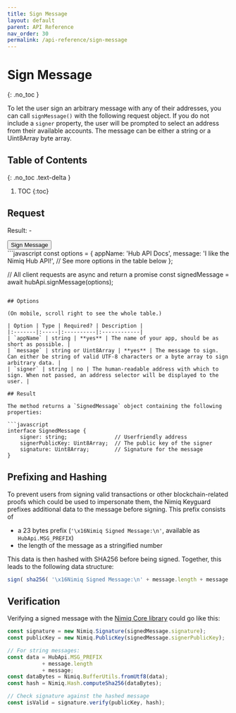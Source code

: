 ```yaml
---
title: Sign Message
layout: default
parent: API Reference
nav_order: 30
permalink: /api-reference/sign-message
---
```


# Sign Message
{: .no_toc }

To let the user sign an arbitrary message with any of their addresses, you can
call `signMessage()` with the following request object. If you do not include
a `signer` property, the user will be prompted to select an address from their
available accounts. The message can be either a string or a Uint8Array byte array.

## Table of Contents
{: .no_toc .text-delta }

1. TOC
{:toc}

## Request

<div class="code-example">
  <p>Result: <span id="output">-</span></p>
  <button id="sign-message-btn" class="btn btn-primary mb-1">Sign Message</button>

  <script
    src="https://cdn.jsdelivr.net/npm/@nimiq/hub-api@v1.0/dist/standalone/HubApi.standalone.umd.js"
    integrity="sha256-HZuohwzM5nRdRQh3HLpAcYGbpNe6PtqZRyK+VvUI+nU=" crossorigin="anonymous"></script>
  <script>
    const hubApi = new HubApi('https://hub.nimiq-testnet.com');

    document.getElementById('sign-message-btn').addEventListener('click', async function(event) {
      const output = document.getElementById('output');

      try {
        const result = await hubApi.signMessage({
          appName: 'Hub API Docs',
          message: 'I like the Nimiq Hub API!',
        });
        output.textContent = 'Message signed by ' + result.signer;
      } catch (error) {
        output.textContent = error.message;
      }
    });
  </script>
</div>
```javascript
const options = {
  appName: 'Hub API Docs',
  message: 'I like the Nimiq Hub API!',
  // See more options in the table below
};

// All client requests are async and return a promise
const signedMessage = await hubApi.signMessage(options);
```

## Options

(On mobile, scroll right to see the whole table.)

| Option | Type | Required? | Description |
|:-------|:-----|:----------|:------------|
| `appName` | string | **yes** | The name of your app, should be as short as possible. |
| `message` | string or Uint8Array | **yes** | The message to sign. Can either be string of valid UTF-8 characters or a byte array to sign arbitrary data. |
| `signer` | string | no | The human-readable address with which to sign. When not passed, an address selector will be displayed to the user. |

## Result

The method returns a `SignedMessage` object containing the following properties:

```javascript
interface SignedMessage {
    signer: string;               // Userfriendly address
    signerPublicKey: Uint8Array;  // The public key of the signer
    signature: Uint8Array;        // Signature for the message
}
```

## Prefixing and Hashing

To prevent users from signing valid transactions or other
blockchain-related proofs which could be used to impersonate them, the
Nimiq Keyguard prefixes additional data to the message before signing.
This prefix consists of

- a 23 bytes prefix (`'\x16Nimiq Signed Message:\n'`, available as `HubApi.MSG_PREFIX`)
- the length of the message as a stringified number

This data is then hashed with SHA256 before being signed. Together, this leads
to the following data structure:

```javascript
sign( sha256( '\x16Nimiq Signed Message:\n' + message.length + message ) );
```

## Verification

Verifying a signed message with the [Nimiq Core library](https://www.npmjs.com/package/@nimiq/core)
could go like this:

```javascript
const signature = new Nimiq.Signature(signedMessage.signature);
const publicKey = new Nimiq.PublicKey(signedMessage.signerPublicKey);

// For string messages:
const data = HubApi.MSG_PREFIX
           + message.length
           + message;
const dataBytes = Nimiq.BufferUtils.fromUtf8(data);
const hash = Nimiq.Hash.computeSha256(dataBytes);

// Check signature against the hashed message
const isValid = signature.verify(publicKey, hash);
```
